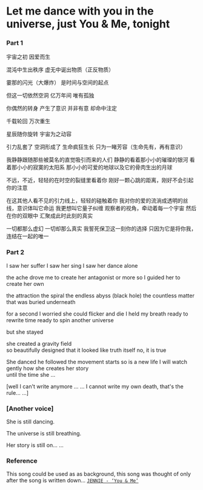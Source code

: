# Let me dance with you in the universe, just You & Me, tonight

### Part 1
宇宙之初 
因爱而生

混沌中生出秩序
虚无中诞出物质（正反物质）

霎那的闪光（大爆炸）
是时间与空间的起点 

但这一切依然空洞
亿万年间
唯有孤独 

你偶然的转身
产生了意识
并非有意
却命中注定

千载轮回
万次重生

星辰随你旋转
宇宙为之动容

引力乱套了
空洞形成了
生命疯狂生长
只为一睹芳容（生命先有，再有意识）

我静静跟随那些被莫名的直觉吸引而来的人们
静静的看着那小小的璀璨的银河
看着那小小的寂寞的太阳系 
那小小的可爱的地球以及它的骨肉生出的月球

不远，不近，轻轻的在时空的裂缝里看着你 
刚好一颗心跳的距离，刚好不会引起你的注意 

在这其他人看不见的引力线上，轻轻的碰触着你
我对你的爱的流淌成透明的丝线，意识体叫它命运
我更想叫它量子纠缠
观察者的视角，牵动着每一个宇宙
然后在你的双眼中
汇聚成此时此刻的真实

一切都那么虚幻
一切却那么真实 
我誓死保卫这一刻你的选择
只因为它是将你我，连结在一起的唯一 

### Part 2
I saw her suffer 
I saw her sing
I saw her dance 
alone

the ache drove me to create her antagonist 
or more so 
I guided her to create her own 

the attraction 
the spiral 
the endless abyss (black hole) 
the countless matter that was buried underneath 

for a second I worried she could flicker and die 
I held my breath 
ready to rewrite time 
ready to spin another universe  

but she stayed 

she created a gravity field   
so beautifully designed that it looked like truth itself 
no, it is true 

She danced
he followed
the movement starts 
so is a new life 
I will watch gently how she creates her story  
until the time she ... 


[well I can't write anymore ... ... I cannot write my own death, that's the rule... ...]

### [Another voice]
She is still dancing.

The universe is still breathing.

Her story is still on... ...

### Reference 
This song could be used as as background, this song was thought of only after the song is written down...
[`JENNIE - ‘You & Me’`](https://www.youtube.com/watch?v=eQNHDV7lKgE)

